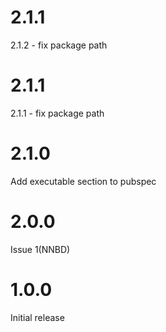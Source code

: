# 2.1.1
2.1.2 - fix package path

# 2.1.1
2.1.1 - fix package path

# 2.1.0
Add executable section to pubspec

# 2.0.0
Issue 1(NNBD)

# 1.0.0
Initial release